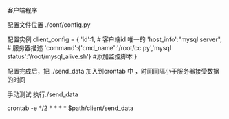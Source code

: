 客户端程序


配置文件位置
./conf/config.py

配置实例
client_config = {
    'id':1,  #  客户端id  唯一的
    'host_info':"mysql server", # 服务器描述
    'command':{'cmd_name':'/root/cc.py','mysql status':'/root/mysql_alive.sh'} #添加监控脚本
}

配置完成后，把
./send_data 加入到crontab  中 ，时间间隔小于服务器接受数据的时间


手动测试
执行./send_data

crontab -e
*/2 * * * * $path/client/send_data
